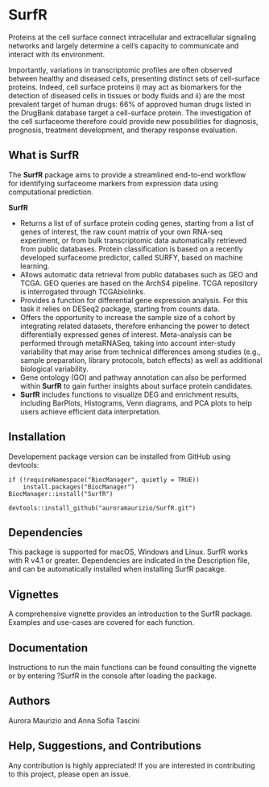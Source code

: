 # SurfR

Proteins at the cell surface connect intracellular and extracellular
 signaling networks and largely determine a cell’s capacity to 
communicate and interact with its environment. 

Importantly, variations in transcriptomic profiles are often observed
between healthy and diseased cells, presenting distinct sets 
of cell-surface proteins. Indeed, cell surface proteins 
i) may act as biomarkers for the detection of diseased cells
 in tissues or body fluids 
and 
ii) are the most prevalent target of human drugs:
 66% of approved human drugs listed in the DrugBank database 
target a cell-surface protein. 
The investigation of the cell surfaceome therefore could 
provide new possibilities for diagnosis, prognosis, 
treatment development, and therapy response evaluation.



## What is SurfR

The **SurfR** package aims to provide a streamlined end-to-end workflow  
for identifying surfaceome markers from expression data using computational prediction.



**SurfR**

-   Returns a list of of surface protein coding genes, starting from 
    a list of genes of interest, the raw count matrix of your own
    RNA-seq experiment, or from bulk transcriptomic data 
    automatically retrieved from public databases. Protein classification 
    is based on a recently developed surfaceome predictor, 
    called SURFY, based on machine learning. 
-   Allows automatic data retrieval from public databases such as 
    GEO and TCGA. GEO queries are based on the ArchS4 pipeline. 
    TCGA repository is interrogated through TCGAbiolinks.
-   Provides a function for differential gene expression analysis. 
    For this task it relies on DESeq2 package, starting from counts data. 
-   Offers the opportunity to increase the sample size of a cohort
    by integrating related datasets, therefore enhancing the power
    to detect differentially expressed genes of interest. 
    Meta-analysis can be performed through metaRNASeq, taking into
    account inter-study variability that may arise from technical
    differences among studies (e.g., sample preparation, library
    protocols, batch effects) as well as additional biological
    variability.
-   Gene ontology (GO) and pathway annotation can also be performed
    within **SurfR** to gain further insights about surface protein
    candidates.
-   **SurfR** includes functions to visualize DEG and enrichment results,
    including BarPlots, Histograms, Venn diagrams, and PCA plots to help 
    users achieve efficient data interpretation.



## Installation

Developement package version can be installed from GitHub using devtools:

```
if (!requireNamespace("BiocManager", quietly = TRUE))
    install.packages("BiocManager")
BiocManager::install("SurfR")
    
devtools::install_github("auroramaurizio/SurfR.git")
```


## Dependencies
This package is supported for macOS, Windows and Linux. 
SurfR works with R v4.1 or greater.
Dependencies are indicated in the Description file, and can be 
automatically installed when installing SurfR pacakge. 

## Vignettes

A comprehensive vignette provides an introduction to the SurfR package. 
Examples and use-cases are covered for each function.


## Documentation

Instructions to run the main functions can be found consulting the vignette
 or by entering ?SurfR in the console after loading the package.


## Authors

Aurora Maurizio and Anna Sofia Tascini 

## Help, Suggestions, and Contributions

Any contribution is highly appreciated! If you are interested in contributing to this project, please open an issue.

